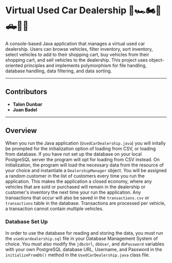 # Virtual Used Car Dealership 🚗🏎️🏍️🚐🛻🚐🚙

A console-based Java application that manages a virtual used car dealership. Users can browse vehicles, filter inventory, sort inventory, select vehicles to add to their shopping cart, buy vehicles from their shopping cart, and sell vehicles to the dealership. This project uses object-oriented principles and implements polymorphism for file handling, database handling, data filtering, and data sorting.

---

## Contributors

- **Talon Dunbar**
- **Juan Badel**

---

## Overview

When you run the Java application (`UsedCarDealership.java`) you will initally be prompted for the initialization option of loading from CSV, or loading from database. If you have not set up the database on your local PostgreSQL server the program will opt for loading from CSV instead. On initialization, the program will load the necessary data from the resource of your choice and instantiate a `DealershipManager` object. You will be assigned a random customer in the list of customers every time you run the application. This makes the application a closed economy, where any vehicles that are sold or purchased will remain in the dealership or customer's inventory the next time your run the application. Any transactions that occur will also be saved in the `transactions.csv` or `transactions` table in the database. Transactions are processed per vehicle, a transaction cannot contain multiple vehicles.

### Database Set Up

In order to use the database for reading and storing the data, you must run the `usedcardealership.sql` file in your Database Management System of choice. You must also modify the `jdbcUrl`, `dbUser`, and `dbPassword` variables with your own PostgreSQL database URL, Username, and Password in the `initializeFromDb()` method in the `UsedCarDealership.java` class file.
